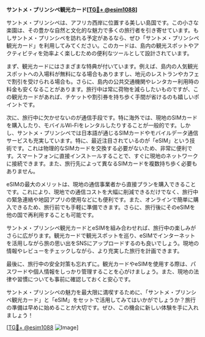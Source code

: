 **サントメ・プリンシペ観光カード[[TG💪+ @esim1088](https://t.me/s/esim1088)]**

サントメ・プリンシペは、アフリカ西岸に位置する美しい島国です。この小さな楽園は、その豊かな自然と文化的な魅力で多くの旅行者を引き寄せています。もしサントメ・プリンシペを訪れる予定があるなら、ぜひ「サントメ・プリンシペ観光カード」を利用してみてください。このカードは、島内の観光スポットやアクティビティを効率よく楽しむための便利なツールとして設計されています。

まず、観光カードにはさまざまな特典が付いています。例えば、島内の人気観光スポットへの入場料が無料になる場合もありますし、地元のレストランやカフェで割引を受けられる場合も。さらに、島内の公共交通機関やレンタカー利用時の料金も安くなることがあります。旅行中は常に荷物を減らしたいものですが、この観光カードがあれば、チケットや割引券を持ち歩く手間が省けるのも嬉しいポイントです。

次に、旅行中に欠かせないのが通信手段です。特に海外では、現地のSIMカードを購入したり、モバイルWi-Fiをレンタルしたりすることが一般的です。しかし、サントメ・プリンシペでは日本語が通じるSIMカードやモバイルデータ通信サービスも充実しています。特に、最近注目されているのが「eSIM」という技術です。これは物理的なSIMカードを交換する必要がないため、非常に便利です。スマートフォンに直接インストールすることで、すぐに現地のネットワークに接続できます。また、旅行先によって異なるSIMカードを複数持ち歩く必要もありません。

eSIMの最大のメリットは、現地の通信事業者から直接プランを購入できることです。これにより、現地での通信コストを大幅に削減できるだけでなく、旅行中の緊急連絡や地図アプリの使用などにも便利です。また、オンラインで簡単に購入できるため、旅行前でも手軽に準備できます。さらに、旅行後にそのeSIMを他の国で再利用することも可能です。

サントメ・プリンシペ観光カードとeSIMを組み合わせれば、旅行中の楽しみがさらに広がります。観光カードで観光スポットを巡り、eSIMでインターネットを活用しながら旅の思い出をSNSにアップロードするのも良いでしょう。現地の情報やレビューをチェックしながら、より充実した旅行を計画できます。

最後に、旅行中の安全対策も忘れずに。観光カードやeSIMを使用する際は、パスワードや個人情報をしっかり管理することを心がけましょう。また、現地の法律や習慣についても事前に確認しておくと安心です。

サントメ・プリンシペの魅力を最大限に満喫するために、「サントメ・プリンシペ観光カード」と「eSIM」をセットで活用してみてはいかがでしょうか？旅行の準備は早めに始めることが大切です。ぜひ、この機会に新しい体験を手に入れましょう！

[[TG💪+ @esim1088](https://t.me/s/esim1088) ![Image](https://i.postimg.cc/Y0z9fWf4/image.png)]